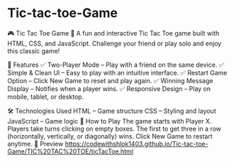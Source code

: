 # Tic-tac-toe-Game
🎮 Tic Tac Toe Game 🎲
A fun and interactive Tic Tac Toe game built with HTML, CSS, and JavaScript. Challenge your friend or play solo and enjoy this classic game!

🌟 Features
✅ Two-Player Mode – Play with a friend on the same device.
✅ Simple & Clean UI – Easy to play with an intuitive interface.
✅ Restart Game Option – Click New Game to reset and play again.
✅ Winning Message Display – Notifies when a player wins.
✅ Responsive Design – Play on mobile, tablet, or desktop.

🛠 Technologies Used
HTML – Game structure
CSS – Styling and layout
JavaScript – Game logic
🚀 How to Play
The game starts with Player X.
Players take turns clicking on empty boxes.
The first to get three in a row (horizontally, vertically, or diagonally) wins.
Click New Game to restart anytime.
📌 Preview
https://codewithshlok1403.github.io/Tic-tac-toe-Game/TIC%20TAC%20TOE/ticTacToe.html
